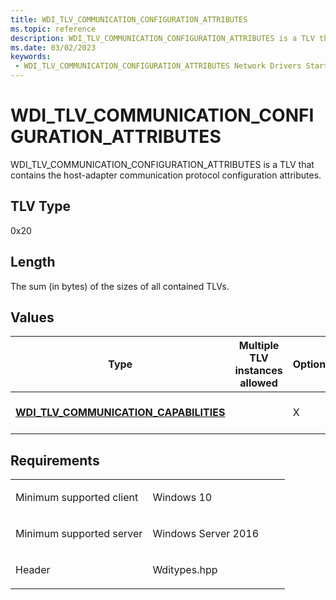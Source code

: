 ```yaml
---
title: WDI_TLV_COMMUNICATION_CONFIGURATION_ATTRIBUTES
ms.topic: reference
description: WDI_TLV_COMMUNICATION_CONFIGURATION_ATTRIBUTES is a TLV that contains the host-adapter communication protocol configuration attributes.
ms.date: 03/02/2023
keywords:
 - WDI_TLV_COMMUNICATION_CONFIGURATION_ATTRIBUTES Network Drivers Starting with Windows Vista
---
```


# WDI\_TLV\_COMMUNICATION\_CONFIGURATION\_ATTRIBUTES


WDI\_TLV\_COMMUNICATION\_CONFIGURATION\_ATTRIBUTES is a TLV that contains the host-adapter communication protocol configuration attributes.

## TLV Type


0x20

## Length


The sum (in bytes) of the sizes of all contained TLVs.

## Values


| Type                                                                                | Multiple TLV instances allowed | Optional | Description                     |
|-------------------------------------------------------------------------------------|--------------------------------|----------|---------------------------------|
| [**WDI\_TLV\_COMMUNICATION\_CAPABILITIES**](wdi-tlv-communication-capabilities.md) |                                | X        | The communication capabilities. |

 

## Requirements

<table>
<colgroup>
<col width="50%" />
<col width="50%" />
</colgroup>
<tbody>
<tr class="odd">
<td><p>Minimum supported client</p></td>
<td><p>Windows 10</p></td>
</tr>
<tr class="even">
<td><p>Minimum supported server</p></td>
<td><p>Windows Server 2016</p></td>
</tr>
<tr class="odd">
<td><p>Header</p></td>
<td>Wditypes.hpp</td>
</tr>
</tbody>
</table>

 

 




